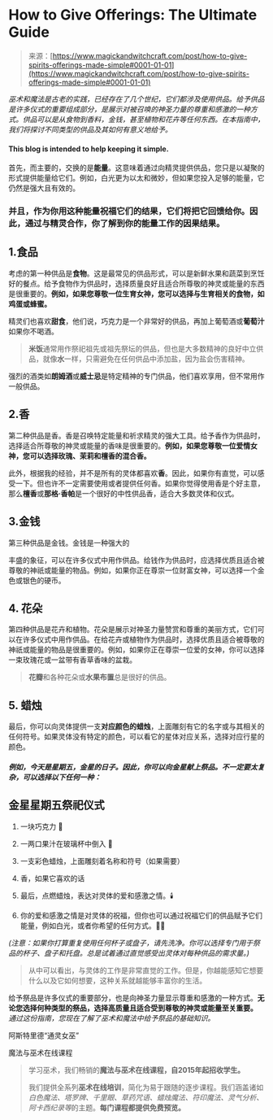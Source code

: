 <!--yml

category: 未分类

date: 2024-06-12 18:32:11

-->

# How to Give Offerings: The Ultimate Guide

> 来源：[https://www.magickandwitchcraft.com/post/how-to-give-spirits-offerings-made-simple#0001-01-01](https://www.magickandwitchcraft.com/post/how-to-give-spirits-offerings-made-simple#0001-01-01)

*巫术和魔法是古老的实践，已经存在了几个世纪，它们都涉及使用供品。给予供品是许多仪式的重要组成部分，是展示对被召唤的神圣力量的尊重和感激的一种方式。供品可以是从食物到香料，金钱，甚至植物和花卉等任何东西。在本指南中，我们将探讨不同类型的供品及其如何有意义地给予。*

#### This blog is intended to help keeping it simple.

首先，而主要的，交换的是**能量**。这意味着通过向精灵提供供品，您只是以凝聚的形式提供能量给它们。例如，白光更为以太和微妙，但如果您投入足够的能量，它仍然是强大且有效的。

### 并且，作为你用这种能量祝福它们的结果，它们将把它回馈给你。因此，通过与精灵合作，你了解到你的能量工作的因果结果。

## 1.食品

考虑的第一种供品是**食物**。这是最常见的供品形式，可以是新鲜水果和蔬菜到烹饪好的餐点。给予食物作为供品时，选择质量良好且适合所尊敬的神灵或能量的东西是很重要的。**例如，如果您尊敬一位生育女神，您可以选择与生育相关的食物，如鸡蛋或蜂蜜。**

精灵们也喜欢**甜食**，他们说，巧克力是一个非常好的供品，再加上葡萄酒或**葡萄汁**如果你不喝酒。

> **米饭**通常用作祭祀祖先或祖先祭坛的供品，但也是大多数精神的良好中立供品，就像**水**一样，只需避免在任何供品中添加盐，因为盐会伤害精神。

强烈的酒类如**朗姆酒**或**威士忌**是特定精神的专门供品，他们喜欢享用，但不常用作一般供品。

## 2.香

第二种供品是香。香是召唤特定能量和祈求精灵的强大工具。给予香作为供品时，选择适合所尊敬的神灵或能量的香味是很重要的。**例如，如果您尊敬一位爱情女神，您可以选择玫瑰、茉莉和檀香的混合香。**

此外，根据我的经验，并不是所有的灵体都喜欢**香**。因此，如果你有直觉，可以感受一下。但也许不一定需要使用或者提供任何香。如果你觉得使用香是个好主意，那么**檀香**或**那格·香帕**是一个很好的中性供品香，适合大多数灵体和仪式。

## 3.金钱

第三种供品是金钱。金钱是一种强大的

丰盛的象征，可以在许多仪式中用作供品。给钱作为供品时，应选择优质且适合被尊敬的神祇或能量的物品。例如，如果你正在尊崇一位财富女神，可以选择一个金色或银色的硬币。

## 4\. 花朵

第四种供品是花卉和植物。花朵是展示对神圣力量赞赏和尊重的美丽方式，它们可以在许多仪式中用作供品。在给花卉或植物作为供品时，选择优质且适合被尊敬的神祇或能量的物品是很重要的。例如，如果你正在尊崇一位爱的女神，你可以选择一束玫瑰花或一盆带有香草香味的盆栽。

> **花瓣**和各种花朵或**水果布置**总是很好的供品。

## 5\. 蜡烛

最后，你可以向灵体提供一支**对应颜色的蜡烛**，上面雕刻有它的名字或与其相关的任何符号。如果灵体没有特定的颜色，可以看它的星体对应关系，选择对应行星的颜色。

##### 例如，今天是星期五，金星的日子。因此，你可以向金星献上祭品。不一定要太复杂，可以选择以下任何一种：

## 金星星期五祭祀仪式

1.  一块巧克力 🍫

1.  一两口果汁在玻璃杯中倒入 🍷

1.  一支彩色蜡烛，上面雕刻着名称和符号（如果需要）

1.  香，如果它喜欢的话

1.  最后，点燃蜡烛，表达对灵体的爱和感激之情。🕯️

1.  你的爱和感激之情是对灵体的祝福，但你也可以通过祝福它们的供品赋予它们能量，例如白光，或者你希望的任何方式。💖🌟

*(注意：如果你打算重复使用任何杯子或盘子，请先洗净。你可以选择专门用于祭品的杯子、盘子和托盘。总是试着通过直觉感受出灵体对每种供品的需求量。)*

> 从中可以看出，与灵体的工作是非常直觉的工作。但是，你越能感知它想要什么以及它如何想要，这种关系就越能够丰富你的生活。

给予祭品是许多仪式的重要部分，也是向神圣力量显示尊重和感激的一种方式。**无论您选择何种类型的祭品，选择高质量且适合受到尊敬的神灵或能量至关重要。** *通过这份指南，您现在了解了巫术和魔法中给予祭品的基础知识。*

阿斯特里德“通灵女巫”

魔法与巫术在线课程

> 学习巫术，我们畅销的**魔法与巫术在线课程，自2015年起招收学生。**
> 
> 我们提供全系列**巫术在线培训**，简化为易于跟随的逐步课程。我们涵盖诸如*白色魔法、塔罗牌、千里眼、草药咒语、蜡烛魔法、符印魔法、灵气分析、阿卡西纪录等*的主题。**每门课程都提供免费预览。**
